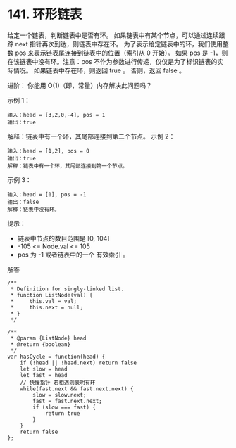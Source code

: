 ﻿# 141. 环形链表
给定一个链表，判断链表中是否有环。
如果链表中有某个节点，可以通过连续跟踪 next 指针再次到达，则链表中存在环。 为了表示给定链表中的环，我们使用整数 pos 来表示链表尾连接到链表中的位置（索引从 0 开始）。 如果 pos 是 -1，则在该链表中没有环。注意：pos 不作为参数进行传递，仅仅是为了标识链表的实际情况。
如果链表中存在环，则返回 true 。 否则，返回 false 。

进阶：
你能用 O(1)（即，常量）内存解决此问题吗？

示例 1：

    输入：head = [3,2,0,-4], pos = 1
    输出：true

解释：链表中有一个环，其尾部连接到第二个节点。
示例 2：

    输入：head = [1,2], pos = 0
    输出：true
    解释：链表中有一个环，其尾部连接到第一个节点。

示例 3：

    输入：head = [1], pos = -1
    输出：false
    解释：链表中没有环。

提示：

 - 链表中节点的数目范围是 [0, 104]
 - -105 <= Node.val <= 105
 - pos 为 -1 或者链表中的一个 有效索引 。

解答

    /**
     * Definition for singly-linked list.
     * function ListNode(val) {
     *     this.val = val;
     *     this.next = null;
     * }
     */
    
    /**
     * @param {ListNode} head
     * @return {boolean}
     */
    var hasCycle = function(head) {
        if (!head || !head.next) return false
        let slow = head
        let fast = head
        // 快慢指针 若相遇则表明有环
        while(fast.next && fast.next.next) {
            slow = slow.next;
            fast = fast.next.next;
            if (slow === fast) {
                return true
            }
        }
        return false
    };